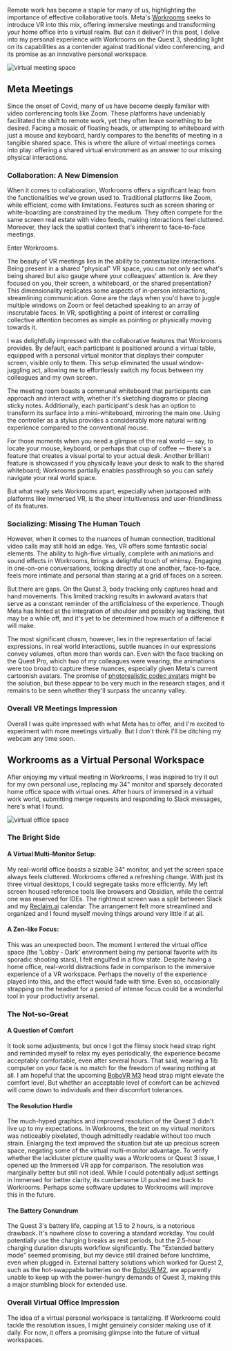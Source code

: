 ﻿Remote work has become a staple for many of us, highlighting the importance of effective collaborative tools. Meta's [Workrooms](https://forwork.meta.com/ca/horizon-workrooms/) seeks to introduce VR into this mix, offering immersive meetings and transforming your home office into a virtual realm. But can it deliver? In this post, I delve into my personal experience with Workrooms on the Quest 3, shedding light on its capabilities as a contender against traditional video conferencing, and its promise as an innovative personal workspace.

![virtual meeting space](img/virtual-office.png)

## Meta Meetings

Since the onset of Covid, many of us have become deeply familiar with video conferencing tools like Zoom. These platforms have undeniably facilitated the shift to remote work, yet they often leave something to be desired. Facing a mosaic of floating heads, or attempting to whiteboard with just a mouse and keyboard, hardly compares to the benefits of meeting in a tangible shared space. This is where the allure of virtual meetings comes into play: offering a shared virtual environment as an answer to our missing physical interactions.

### Collaboration: A New Dimension
When it comes to collaboration, Workrooms offers a significant leap from the functionalities we've grown used to. Traditional platforms like Zoom, while efficient, come with limitations. Features such as screen sharing or white-boarding are constrained by the medium. They often compete for the same screen real estate with video feeds, making interactions feel cluttered. Moreover, they lack the spatial context that's inherent to face-to-face meetings.

Enter Workrooms.

The beauty of VR meetings lies in the ability to contextualize interactions. Being present in a shared "physical" VR space, you can not only see what's being shared but also gauge where your colleagues' attention is. Are they focused on you, their screen, a whiteboard, or the shared presentation? This dimensionality replicates some aspects of in-person interactions, streamlining communication. Gone are the days when you'd have to juggle multiple windows on Zoom or feel detached speaking to an array of inscrutable faces. In VR, spotlighting a point of interest or corralling collective attention becomes as simple as pointing or physically moving towards it.

I was delightfully impressed with the collaborative features that Workrooms provides. By default, each participant is positioned around a virtual table, equipped with a personal virtual monitor that displays their computer screen, visible only to them. This setup eliminated the usual window-juggling act, allowing me to effortlessly switch my focus between my colleagues and my own screen.

The meeting room boasts a communal whiteboard that participants can approach and interact with, whether it's sketching diagrams or placing sticky notes. Additionally, each participant's desk has an option to transform its surface into a mini-whiteboard, mirroring the main one. Using the controller as a stylus provides a considerably more natural writing experience compared to the conventional mouse. 

For those moments when you need a glimpse of the real world — say, to locate your mouse, keyboard, or perhaps that cup of coffee — there's a feature that creates a visual portal to your actual desk. Another brilliant feature is showcased if you physically leave your desk to walk to the shared whiteboard; Workrooms partially enables passthrough so you can safely navigate your real world space.

But what really sets Workrooms apart, especially when juxtaposed with platforms like Immersed VR, is the sheer intuitiveness and user-friendliness of its features.

### Socializing: Missing The Human Touch
However, when it comes to the nuances of human connection, traditional video calls may still hold an edge. Yes, VR offers some fantastic social elements. The ability to high-five virtually, complete with animations and sound effects in Workrooms, brings a delightful touch of whimsy. Engaging in one-on-one conversations, looking directly at one another, face-to-face, feels more intimate and personal than staring at a grid of faces on a screen.

But there are gaps. On the Quest 3, body tracking only captures head and hand movements. This limited tracking results in awkward avatars that serve as a constant reminder of the artificialness of the experience. Though Meta has hinted at the integration of shoulder and possibly leg tracking, that may be a while off, and it's yet to be determined how much of a difference it will make. 

The most significant chasm, however, lies in the representation of facial expressions. In real world interactions, subtle nuances in our expressions convey volumes, often more than words can. Even with the face tracking on the Quest Pro, which two of my colleagues were wearing, the animations were too broad to capture these nuances, especially given Meta's current cartoonish avatars. The promise of [photorealistic codec avatars](https://www.youtube.com/watch?v=EohIA7QPmmE) might be the solution, but these appear to be very much in the research stages, and it remains to be seen whether they'll surpass the uncanny valley.

### Overall VR Meetings Impression
Overall I was quite impressed with what Meta has to offer, and I'm excited to experiment with more meetings virtually. But I don't think I'll be ditching my webcam any time soon. 

## Workrooms as a Virtual Personal Workspace

After enjoying my virtual meeting in Workrooms, I was inspired to try it out for my own personal use, replacing my 34" monitor and sparsely decorated home office space with virtual ones. After hours of immersed in a virtual work world, submitting merge requests and responding to Slack messages, here's what I found.

![virtual office space](img/working-in-the-metaverse.png)

### The Bright Side
#### A Virtual Multi-Monitor Setup:
My real-world office boasts a sizable 34" monitor, and yet the screen space always feels cluttered. Workrooms offered a refreshing change. With just its three virtual desktops, I could segregate tasks more efficiently. My left screen housed reference tools like browsers and Obsidian, while the central one was reserved for IDEs. The rightmost screen was a split between Slack and my [Reclaim.ai](https://reclaim.ai/) calendar. The arrangement felt more streamlined and organized and I found myself moving things around very little if at all. 

#### A Zen-like Focus:
This was an unexpected boon. The moment I entered the virtual office space (the 'Lobby - Dark' environment being my personal favorite with its sporadic shooting stars), I felt engulfed in a flow state. Despite having a home office, real-world distractions fade in comparison to the immersive experience of a VR workspace. Perhaps the novelty of the experience played into this, and the effect would fade with time. Even so, occasionally strapping on the headset for a period of intense focus could be a wonderful tool in your productivity arsenal. 

### The Not-so-Great
#### A Question of Comfort
It took some adjustments, but once I got the flimsy stock head strap right and reminded myself to relax my eyes periodically, the experience became acceptably comfortable, even after several hours. That said, wearing a 1lb computer on your face is no match for the freedom of wearing nothing at all. I am hopeful that the upcoming [BoboVR M3](https://www.bobovr.com/products/bobovr-m3-pro) head strap might elevate the comfort level. But whether an acceptable level of comfort can be achieved will come down to individuals and their discomfort tolerances. 

#### The Resolution Hurdle
The much-hyped graphics and improved resolution of the Quest 3 didn't live up to my expectations. In Workrooms, the text on my virtual monitors was noticeably pixelated, though admittedly readable without too much strain. Enlarging the text improved the situation but ate up precious screen space, negating some of the virtual multi-monitor advantage. To verify whether the lackluster picture quality was a Workrooms or Quest 3 issue, I opened up the Immersed VR app for comparison. The resolution was marginally better but still not ideal. While I could potentially adjust settings in Immersed for better clarity, its cumbersome UI pushed me back to Workrooms. Perhaps some software updates to Workrooms will improve this in the future. 

#### The Battery Conundrum
The Quest 3's battery life, capping at 1.5 to 2 hours, is a notorious drawback. It's nowhere close to covering a standard workday. You could potentially use the charging breaks as rest periods, but the 2.5-hour charging duration disrupts workflow significantly. The "Extended battery mode" seemed promising, but my device still drained before lunchtime, even when plugged in. External battery solutions which worked for Quest 2, such as the hot-swappable batteries on the [BoboVR M2](https://www.bobovr.com/products/bobovr-m2-pro), are apparently unable to keep up with the power-hungry demands of Quest 3, making this a major stumbling block for extended use.

### Overall Virtual Office Impression
The idea of a virtual personal workspace is tantalizing. If Workrooms could tackle the resolution issues, I might genuinely consider making use of it daily. For now, it offers a promising glimpse into the future of virtual workspaces.